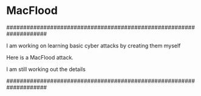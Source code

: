 # MacFlood


####################################################################

I am working on learning basic cyber attacks by creating them myself

Here is a MacFlood attack.

I am still working out the details

####################################################################
